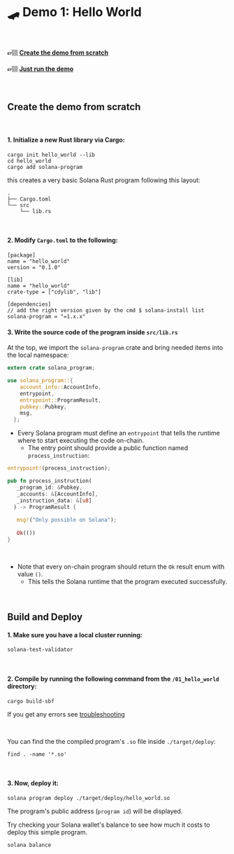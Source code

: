 # 🛹 Demo 1: Hello World 

<br>

#### 👉🏼 [Create the demo from scratch](#create-the-demo-from-scratch)

#### 👉🏼 [Just run the demo](#build-and-deploy-your-program)

<br>

## Create the demo from scratch

<br>

#### 1. Initialize a new Rust library via Cargo:

```shell 
cargo init hello_world --lib
cd hello_world
cargo add solana-program
```

this creates a very basic Solana Rust program following this layout:

```shell
.
├── Cargo.toml
└── src
    └── lib.rs
```

<br>

#### 2. Modify `Cargo.toml` to the following:

```
[package]
name = "hello_world"
version = "0.1.0"

[lib]
name = "hello_world"
crate-type = ["cdylib", "lib"]

[dependencies]
// add the right version given by the cmd $ solana-install list
solana-program = "=1.x.x"
```


#### 3. Write the source code of the program inside `src/lib.rs` 

At the top, we import the `solana-program` crate and bring needed items into the local namespace:

```rust
extern crate solana_program;

use solana_program::{
    account_info::AccountInfo,
    entrypoint,
    entrypoint::ProgramResult,
    pubkey::Pubkey,
    msg,
  };
```

* Every Solana program must define an `entrypoint` that tells the runtime where to start executing the code on-chain. 
    - The entry point should provide a public function named `process_instruction`:

```rust
entrypoint!(process_instruction);

pub fn process_instruction(
   _program_id: &Pubkey,
   _accounts: &[AccountInfo],
   _instruction_data: &[u8]
  ) -> ProgramResult {
  
   msg!("Only possible on Solana");
  
   Ok(())
}
```


<br>

* Note that every on-chain program should return the `Ok` result enum with value `()`. 
    - This tells the Solana runtime that the program executed successfully.

<br>


## Build and Deploy

#### 1. Make sure you have a local cluster running:

```shell
solana-test-validator
```

<br>

#### 2. Compile by running the following command from the `/01_hello_world` directory:

```
cargo build-sbf
```

If you get any errors see [troubleshooting](/demos/README.md#troubleshooting)

<br>

You can find the the compiled program's `.so` file inside `./target/deploy`:
```
find . -name '*.so'
```

<br>

#### 3. Now, deploy it:


```
solana program deploy ./target/deploy/hello_world.so 
```

The program's public address (`program id`) will be displayed.


Try checking your Solana wallet's balance to see how much it costs to deploy this simple program.

```shell
solana balance
```

<br>

